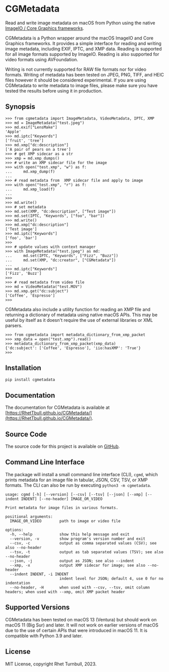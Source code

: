 # CGMetadata

Read and write image metadata on macOS from Python using the native [ImageIO / Core Graphics frameworks](https://developer.apple.com/documentation/imageio).

CGMetadata is a Python wrapper around the macOS ImageIO and Core Graphics frameworks. It provides a simple interface for reading and writing image metadata, including EXIF, IPTC, and XMP data. Reading is supported for all image formats supported by ImageIO. Reading is also supported for video formats using AVFoundation.

Writing is not currently supported for RAW file formats nor for video formats.  Writing of metadata has been tested on JPEG, PNG, TIFF, and HEIC files however it should be considered experimental. If you are using CGMetadata to write metadata to image files, please make sure you have tested the results before using it in production.

## Synopsis

<!--
Setup for doctest:

```pycon
>>> import shutil
>>> import os
>>> try:
...     os.remove("test.jpeg")
... except Exception:
...     pass
...
>>> try:
...     os.remove("test.xmp")
... except Exception:
...     pass
...
>>> try:
...     os.remove("test.MOV")
... except Exception:
...     pass
...
>>>  
>>> cwd = os.getcwd()
>>> _ = shutil.copy("tests/data/test.jpeg", os.path.join(cwd, "test.jpeg"))
>>> 
>>> _ = shutil.copy("tests/data/test.MOV", os.path.join(cwd, "test.MOV"))
>>> 
```
-->

```pycon
>>> from cgmetadata import ImageMetadata, VideoMetadata, IPTC, XMP
>>> md = ImageMetadata("test.jpeg")
>>> md.exif["LensMake"]
'Apple'
>>> md.iptc["Keywords"]
['fruit', 'tree']
>>> md.xmp["dc:description"]
['A pair of pears on a tree']
>>> # get XMP sidecar as a str
>>> xmp = md.xmp_dumps()
>>> # write an XMP sidecar file for the image
>>> with open("test.xmp", "w") as f:
...     md.xmp_dump(f)
...
>>> # read metadata from  XMP sidecar file and apply to image
>>> with open("test.xmp", "r") as f:
...     md.xmp_load(f)
...
>>> 
>>> md.write()
>>> # set metadata
>>> md.set(XMP, "dc:description", ["Test image"])
>>> md.set(IPTC, "Keywords", ["foo", "bar"])
>>> md.write()
>>> md.xmp["dc:description"]
['Test image']
>>> md.iptc["Keywords"]
['foo', 'bar']
>>> 
>>> # update values with context manager
>>> with ImageMetadata("test.jpeg") as md:
...     md.set(IPTC, "Keywords", ["Fizz", "Buzz"])
...     md.set(XMP, "dc:creator", ["CGMetadata"])
...
>>> md.iptc["Keywords"]
['Fizz', 'Buzz']
>>> 
>>> # read metadata from video file
>>> md = VideoMetadata("test.MOV")
>>> md.xmp.get("dc:subject")
['Coffee', 'Espresso']
>>> 
```

CGMetadata also include a utility function for reading an XMP file and returning a dictionary of metadata using native macOS APIs. This may be useful by itself as it doesn't require the use of external libraries or XML parsers.

<!--
Setup for doctest:

```pycon
>>> import shutil
>>> import os
>>> try:
...     os.remove("test.xmp")
... except Exception:
...     pass
...
>>>  
>>> cwd = os.getcwd()
>>> _ = shutil.copy("tests/data/test.MOV.xmp", os.path.join(cwd, "test.xmp"))
>>> 
```
-->

```pycon
>>> from cgmetadata import metadata_dictionary_from_xmp_packet
>>> xmp_data = open("test.xmp").read()
>>> metadata_dictionary_from_xmp_packet(xmp_data)
{'dc:subject': ['Coffee', 'Espresso'], 'iio:hasXMP': 'True'}
>>>
```

## Installation

```bash
pip install cgmetadata
```

## Documentation

The documentation for CGMetadata is available at [https://RhetTbull.github.io/CGMetadata/](https://RhetTbull.github.io/CGMetadata/).

## Source Code

The source code for this project is available on [GitHub](https://github.com/RhetTbull/CGMetadata).

## Command Line Interface

The package will install a small command line interface (CLI), `cgmd`, which prints
metadata for an image file in tabular, JSON, CSV, TSV, or XMP formats. The CLI can also
be run by executing `python3 -m cgmetadata`.

```
usage: cgmd [-h] [--version] [--csv] [--tsv] [--json] [--xmp] [--indent INDENT] [--no-header] IMAGE_OR_VIDEO

Print metadata for image files in various formats.

positional arguments:
  IMAGE_OR_VIDEO        path to image or video file

options:
  -h, --help            show this help message and exit
  --version, -v         show program's version number and exit
  --csv, -c             output as comma separated values (CSV); see also --no-header
  --tsv, -t             output as tab separated values (TSV); see also --no-header
  --json, -j            output as JSON; see also --indent
  --xmp, -x             output XMP sidecar for image; see also --no-header
  --indent INDENT, -i INDENT
                        indent level for JSON; default 4, use 0 for no indentation
  --no-header, -H       when used with --csv, --tsv, omit column headers; when used with --xmp, omit XMP packet header
```

## Supported Versions

CGMetadata has been tested on macOS 13 (Ventura) but should work on macOS 11 (Big Sur) and later. It will not work on earlier versions of macOS due to the use of certain APIs that were introduced in macOS 11. It is compatible with Python 3.9 and later.

## License

MIT License, copyright Rhet Turnbull, 2023.

<!--
Cleanup for doctest:

```pycon
>>> import os
>>> os.remove("test.jpeg")
>>> os.remove("test.xmp")
>>> os.remove("test.MOV")
>>> 
```
-->